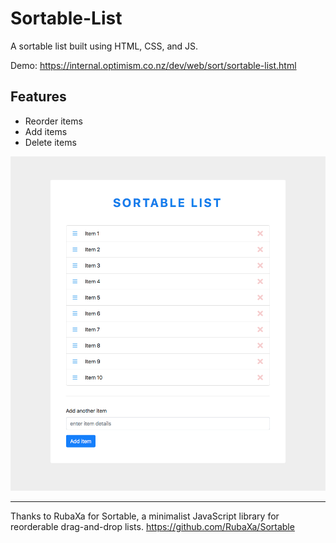 # Sortable-List
A sortable list built using HTML, CSS, and JS.

Demo: https://internal.optimism.co.nz/dev/web/sort/sortable-list.html

## Features
* Reorder items
* Add items
* Delete items

![Image of Sortable List](images/sortable-list.png?raw=true)

---

Thanks to RubaXa for Sortable, a minimalist JavaScript library for reorderable drag-and-drop lists.
https://github.com/RubaXa/Sortable
